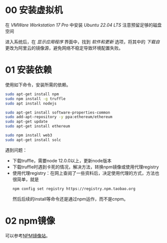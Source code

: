 # 00 安装虚拟机

在 *VMWare Workstation 17 Pro* 中安装 *Ubuntu 22.04 LTS* 注意预留足够的磁盘空间

进入系统后，在 *显示应用程序* 界面中，找到 *软件和更新* 选项，将其中的 *下载自* 更改为阿里云的镜像源，避免网络不稳定导致环境配置失败。


# 01 安装依赖

使用如下命令，安装所需的依赖。

```bash
sudo apt-get install npm
sudo npm install -g truffle
sudo apt install nodejs

sudo apt-get install software-properties-common
sudo add-apt-repository -y ppa:ethereum/ethereum
sudo apt-get update
sudo apt-get install ethereum

sudo npm install web3
sudo apt-get install solc
```

遇到问题：
* 下载truffle，需要node 12.0.0以上，更新node版本
* 下载truffle时遇到卡死的情况，解决方法，转换npm镜像或使用代理registry
* 使用代理registry：在网上查阅了一些资料后，决定使用代理的方式，方法也很简单，就是
    ```bash
    npm config set registry https://registry.npm.taobao.org
    ```
   然后后续的install等命令还是通过npm运作，而不是cnpm。


# 02 npm镜像

可以参考[NPM镜像站](https://npmmirror.com/)。